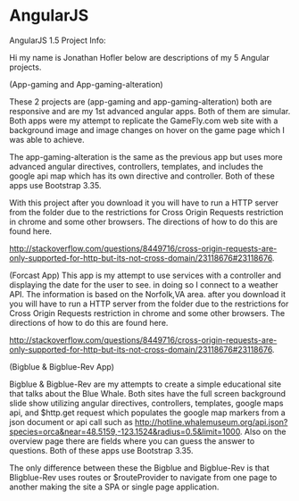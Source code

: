 # AngularJS
AngularJS 1.5 Project Info:

Hi my name is Jonathan Hofler below are descriptions of my 5 Angular projects.

(App-gaming and App-gaming-alteration)

These 2 projects are (app-gaming and app-gaming-alteration) both are responsive and are my 1st advanced angular apps. Both of them are simular. Both apps were my attempt to replicate the GameFly.com web site with a background image and image changes on hover on the game page which I was able to achieve.

The app-gaming-alteration is the same as the previous app but uses more advanced angular directives, controllers, templates, and includes the google api map which has its own directive and controller. Both of these apps use Bootstrap 3.35.

With this project after you download it you will have to run a HTTP server from the folder due to the restrictions for Cross Origin Requests restriction in chrome and some other browsers. The directions of how to do this are found here.

http://stackoverflow.com/questions/8449716/cross-origin-requests-are-only-supported-for-http-but-its-not-cross-domain/23118676#23118676.

(Forcast App)
This app is my attempt to use services with a controller and displaying the date for the user to see. in doing so I connect to a weather API. The information is based on the Norfolk,VA area. after you download it you will have to run a HTTP server from the folder due to the restrictions for Cross Origin Requests restriction in chrome and some other browsers. The directions of how to do this are found here.

http://stackoverflow.com/questions/8449716/cross-origin-requests-are-only-supported-for-http-but-its-not-cross-domain/23118676#23118676.


(Bigblue & Bigblue-Rev App)

Bigblue & Bigblue-Rev are my attempts to create a simple educational site that talks about the Blue Whale. Both sites have the full screen background slide show utilizing angular directives, controllers, templates, google maps api, and $http.get request which populates the google map markers from a json document or api call such as http://hotline.whalemuseum.org/api.json?species=orca&near=48.5159,-123.1524&radius=0.5&limit=1000. Also on the overview page there are fields where you can guess the answer to questions. Both of these apps use Bootstrap 3.35.

The only difference between these the Bigblue and Bigblue-Rev is that Bligblue-Rev uses routes or $routeProvider to navigate from one page to another making the site a SPA or single page application.
